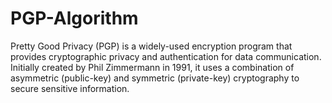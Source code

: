 # PGP-Algorithm
Pretty Good Privacy (PGP) is a widely-used encryption program that provides cryptographic privacy and authentication for data communication. Initially created by Phil Zimmermann in 1991, it uses a combination of asymmetric (public-key) and symmetric (private-key) cryptography to secure sensitive information.
